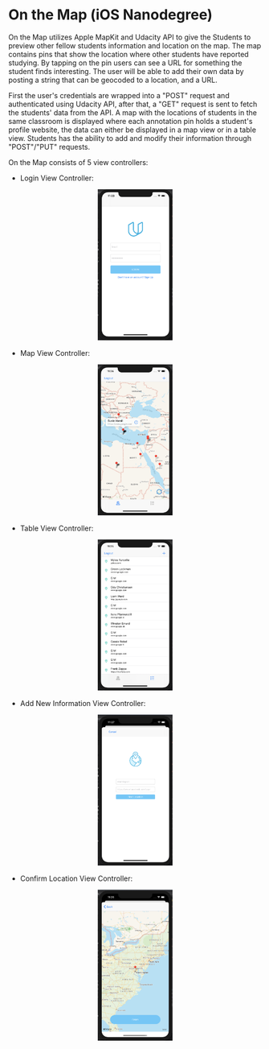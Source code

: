 # On the Map (iOS Nanodegree)

On the Map utilizes Apple MapKit and Udacity API to give the Students to preview other fellow students information and location on the map. The map contains pins that show the location where other students have reported studying. By tapping on the pin users can see a URL for something the student finds interesting. The user will be able to add their own data by posting a string that can be geocoded to a location, and a URL.

First the user's credentials are wrapped into a "POST" request and authenticated using Udacity API, after that, a "GET" request is sent to fetch the students' data from the API. A map with the locations of students in the same classroom is displayed where each annotation pin holds a student's profile website, the data can either be displayed in a map view or in a table view. Students has the ability to add and modify their information through "POST"/"PUT" requests.

On the Map consists of 5 view controllers:

- Login View Controller:
<p align="center">
  <img src="docs/Login.png" width="149" height="300">
</p>

- Map View Controller:
<p align="center">
  <img src="docs/MapView.png" width="149" height="300">
</p>

- Table View Controller:
<p align="center">
  <img src="docs/TableView.png" width="149" height="300">
</p>

- Add New Information View Controller:
<p align="center">
  <img src="docs/AddInfo.png" width="149" height="300">
</p>

- Confirm Location View Controller:
<p align="center">
  <img src="docs/AddNewLocation.png" width="149" height="300">
</p>


